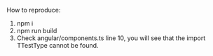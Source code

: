 How to reproduce:

1. npm i
2. npm run build
3. Check angular/components.ts line 10, you will see that the import TTestType cannot be found. 